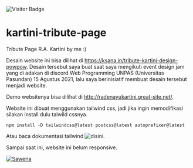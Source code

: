 ![Visitor Badge](https://visitor-badges.glitch.me?username=bbhpowpow&repo=kartini-tribute-page&label=VISITOR&style=for-the-badge&color=%23457BFF&token=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&contentType=svg)
# kartini-tribute-page
Tribute Page R.A. Kartini by me :)

Desain website ini bisa dilihat di https://ksana.in/tribute-kartini-design-powpow. Desain tersebut saya buat saat saya mengikuti event design jam yang di adakan di discord Web Programming UNPAS (Universitas Pasundan) 15 Agustus 2021, lalu saya berinisiatif membuat desain tersebut menjadi website. 

Demo websitenya bisa dilihat di http://radenayukartini.great-site.net/.

Website ini dibuat menggunakan tailwind css, jadi jika ingin memodifikasi silakan install dulu taiwild cssnya.

```
npm install -D tailwindcss@latest postcss@latest autoprefixer@latest
```

Atau baca dokumentasi tailwind ![disini.](https://tailwindcss.com/docs)

Sampai saat ini, website ini belum responsive.

[![Saweria](https://img.shields.io/badge/-SAWERIA-orange?style=for-the-badge)](https://saweria.co/abinf)
